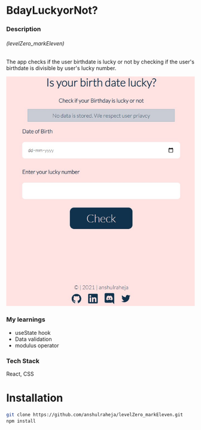 # BdayLuckyorNot?

### Description

###### (levelZero_markEleven)

The app checks if the user birthdate is lucky or not by checking if the user's birthdate is divisible by user's lucky number.

![markEleven_SS](./public/markEleven.jpg)

### My learnings

- useState hook
- Data validation
- modulus operator

### Tech Stack

React, CSS

# Installation

```bash
git clone https://github.com/anshulraheja/levelZero_markEleven.git
npm install
```
